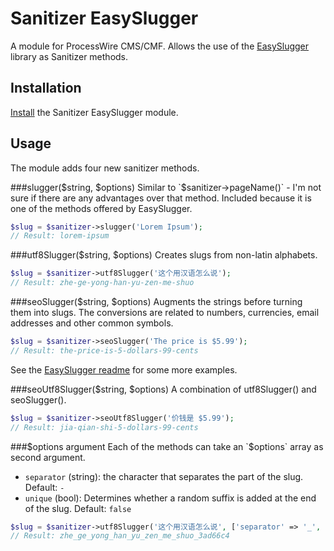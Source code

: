 # Sanitizer EasySlugger

A module for ProcessWire CMS/CMF. Allows the use of the [EasySlugger](https://github.com/javiereguiluz/EasySlugger) library as Sanitizer methods.

## Installation

[Install](http://modules.processwire.com/install-uninstall/) the Sanitizer EasySlugger module.

## Usage

The module adds four new sanitizer methods.

###slugger($string, $options)
Similar to `$sanitizer->pageName()` - I'm not sure if there are any advantages over that method. Included because it is one of the methods offered by EasySlugger.
```php
$slug = $sanitizer->slugger('Lorem Ipsum');
// Result: lorem-ipsum
```

###utf8Slugger($string, $options)
Creates slugs from non-latin alphabets.
```php
$slug = $sanitizer->utf8Slugger('这个用汉语怎么说');
// Result: zhe-ge-yong-han-yu-zen-me-shuo
```

###seoSlugger($string, $options)
Augments the strings before turning them into slugs. The conversions are related to numbers, currencies, email addresses and other common symbols.
```php
$slug = $sanitizer->seoSlugger('The price is $5.99');
// Result: the-price-is-5-dollars-99-cents
```
See the [EasySlugger readme](https://github.com/javiereguiluz/EasySlugger) for some more examples.

###seoUtf8Slugger($string, $options)
A combination of utf8Slugger() and seoSlugger().
```php
$slug = $sanitizer->seoUtf8Slugger('价钱是 $5.99');
// Result: jia-qian-shi-5-dollars-99-cents
```

###$options argument
Each of the methods can take an `$options` array as second argument.
* `separator` (string): the character that separates the part of the slug. Default: `-`
* `unique` (bool): Determines whether a random suffix is added at the end of the slug. Default: `false`

```php
$slug = $sanitizer->utf8Slugger('这个用汉语怎么说', ['separator' => '_', 'unique' => true]);
// Result: zhe_ge_yong_han_yu_zen_me_shuo_3ad66c4
```